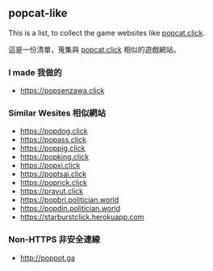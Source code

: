 ## popcat-like

This is a list, to collect the game websites like [popcat.click](https://popcat.click). 

這是一份清單，蒐集與 [popcat.click](https://popcat.click) 相似的遊戲網站。

### I made 我做的

- <https://popsenzawa.click>

### Similar Wesites 相似網站

- <https://popdog.click>
- <https://popass.click>
- <https://poppig.click>
- <https://popking.click>
- <https://popxi.click>
- <https://poptsai.click>
- <https://poprick.click>
- <https://prayut.click>
- <https://popbri.politician.world>
- <https://popdin.politician.world>
- <https://starburstclick.herokuapp.com>

### Non-HTTPS 非安全連線

- <http://poppot.ga>
